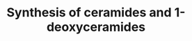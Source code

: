 ---
annotations:
- id: PW:0000961
  parent: signaling pathway
  type: Pathway Ontology
  value: ceramide signaling pathway
- id: PW:0000162
  parent: classic metabolic pathway
  type: Pathway Ontology
  value: sphingolipid biosynthetic pathway
- id: PW:0001062
  parent: classic metabolic pathway
  type: Pathway Ontology
  value: lacto-series glycosphingolipid metabolic pathway
- id: CL:0000548
  parent: animal cell
  type: Cell Type Ontology
  value: animal cell
authors:
- QuintenLok
- DeSl
description: Synthesis of ceramides and 1-deoxyceramides from serine and alanine,
  respectively, including the synthesis of complex glycosphingolipids in humans. Multiple
  more complex sphingolipid synthesis reactions were added to improve pathway versatility.
  1-deoxyceramide synthesis shows a lot of similarities with ceramide synthesis but
  does not come close in terms of documentation, hence this comprehensive figure.
last-edited: 2022-12-10
organisms:
- Homo sapiens
redirect_from:
- /index.php/Pathway:WP5194
- /instance/WP5194
- /instance/WP5194_r122165
revision: r122165
schema-jsonld:
- '@context': https://schema.org/
  '@id': https://wikipathways.github.io/pathways/WP5194.html
  '@type': Dataset
  creator:
    '@type': Organization
    name: WikiPathways
  description: Synthesis of ceramides and 1-deoxyceramides from serine and alanine,
    respectively, including the synthesis of complex glycosphingolipids in humans.
    Multiple more complex sphingolipid synthesis reactions were added to improve pathway
    versatility. 1-deoxyceramide synthesis shows a lot of similarities with ceramide
    synthesis but does not come close in terms of documentation, hence this comprehensive
    figure.
  keywords:
  - 1-Deoxy-3-ketosphinganine
  - 1-Deoxyceramide
  - 1-Deoxydihydroceramide
  - 1-Deoxysphingosine
  - 1-O-acyl-ceramide
  - 1-deoxysphinganine
  - 3-ketosphinganine
  - A3GALT2
  - A4GALT
  - ASAH1
  - B3GNT5
  - B4GALNT1
  - B4GALT1
  - CERK
  - CERS1
  - CERS2
  - CERS3
  - CERS4
  - CERS5
  - CERS6
  - CerP(d18:1/16:0)
  - DES
  - DGAT1
  - Dihydroceramide
  - GA2
  - Galactosylceramide
  - Glucosylceramide
  - Hexadecenal
  - KDSR
  - Lc3Cer
  - Palmitoyl-CoA
  - Phosphoethanolamine
  - S1P
  - SGMS1
  - SGMS2
  - SPHK1
  - SPTLC1
  - Sphinganine
  - Sphingosine
  - UGCG
  - UGT8
  - alanine
  - ceramide
  - ganglioside GM4
  - globoside Gb3Cer
  - isogloboside iGb3Cer
  - lactosylceramide
  - serine
  - sphingomyelins
  - sphingosine-1-phosphate
  - sulphatide
  license: CC0
  name: Synthesis of ceramides and 1-deoxyceramides
seo: CreativeWork
title: Synthesis of ceramides and 1-deoxyceramides
wpid: WP5194
---